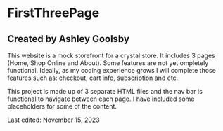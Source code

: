 # FirstThreePage

## Created by Ashley Goolsby

This website is a mock storefront for a crystal store. It includes
3 pages (Home, Shop Online and About). Some features are not yet
ompletely functional. Ideally, as my coding experience grows
I will complete those features such as: checkout, cart info,
 subscription and etc.

This project is made up of 3 separate HTML files and the nav
bar is functional to navigate between each page. I have included
some placeholders for some of the content.


Last edited: November 15, 2023
